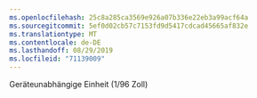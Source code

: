 ```yaml
---
ms.openlocfilehash: 25c8a285ca3569e926a07b336e22eb3a99acf64a
ms.sourcegitcommit: 5ef0d02cb57c7153fd9d5417cdcad45665af832e
ms.translationtype: MT
ms.contentlocale: de-DE
ms.lasthandoff: 08/29/2019
ms.locfileid: "71139009"
---
```

Geräteunabhängige Einheit (1/96 Zoll)